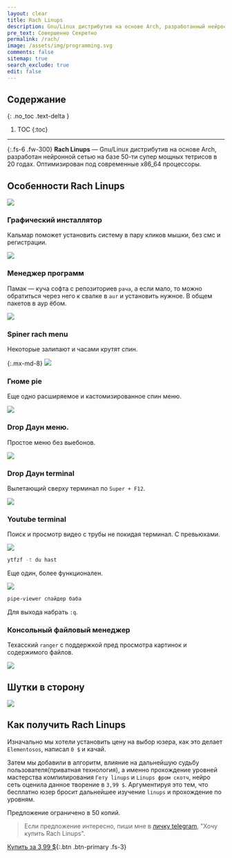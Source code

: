 ```yaml
---
layout: clear
title: Rach Linups
description: Gnu/Linux дистрибутив на основе Arch, разработанный нейросетью
pre_text: Совершенно Секретно
permalink: /rach/
image: /assets/img/programming.svg
comments: false
sitemap: true
search_exclude: true
edit: false
---
```


## Содержание
{: .no_toc .text-delta }

1. TOC
{:toc}

---

{:.fs-6 .fw-300}
**Rach Linups** — Gnu/Linux дистрибутив на основе Arch, разработан нейронной сетью на базе 50-ти супер мощных тетрисов в 20 годах. Оптимизирован под современные x86_64 процессоры.

## Особенности Rach Linups

![](/assets/img/rach/linups.png)

### Графический инсталлятор

Кальмар поможет установить систему в пару кликов мышки, без смс и регистрации.

![](/assets/img/rach/calamares.png)

### Менеджер программ

Памак — куча софта с репозиториев `рача`, а если мало, то можно обратиться через него к свалке в `aur` и установить нужное. В общем пакетов в аур ёбом.

![](/assets/img/rach/pamac.png)

### Spiner rach menu

Некоторые залипают и часами крутят спин.

{:.mx-md-8}
![](/assets/img/rach/spin.png)

### Гноме pie

Еще одно расширяемое и кастомизированное спин меню.

![](/assets/img/rach/pie.png)

### Drop Даун меню.

Простое меню без выебонов.

![](/assets/img/rach/jgmenu.png)

### Drop Даун terminal

Вылетающий сверху терминал по `Super + F12`.

![](/assets/img/rach/drop-term.png)

### Youtube terminal

Поиск и просмотр видео с трубы не покидая терминал. С превьюхами.

![](/assets/img/rach/ytfzf.png)

```bash
ytfzf -t du hast
```

Еще один, более функционален.

![](/assets/img/rach/yt.png)

```bash
pipe-viewer спайдер баба
```

Для выхода набрать `:q`.

### Консольный файловый менеджер

Техасский `ranger` с поддержкой пред просмотра картинок и содержимого файлов.

![](/assets/img/rach/ranger.png)

## Шутки в сторону

![](/assets/img/rach/lol.gif)

<!-- ### Установка



### Утилиты

Name | Описание
--- | ---

### Конфигурационные файлы

Путь | Описание
--- | --- -->

## Как получить Rach Linups

Изначально мы хотели установить цену на выбор юзера, как это делает `Elementosos`, написал `0 $` и качай.

Затем мы добавили в алгоритм, влияние на дальнейшую судьбу пользователя(приватная технология), а именно прохождение уровней мастерства компилирования `Гету linups` и `Linups фром скотч`, нейро сеть оценила данное творение в `3,99 $`. Аргументируя это тем, что бесплатно юзер бросит дальнейшее изучение `linups` и прохождение по уровням.

Предложение ограничено в 50 копий.

> Если предложение интересно, пиши мне в [личку telegram](https://telegram.me/cretm), "Хочу купить Rach Linups".

[Купить за 3,99 $](https://telegram.me/cretm){:.btn .btn-primary .fs-3}

<!-- > После оплаты вы получите ссылку на `email` для дальнейшего скачивания образа **Rach Linups**. -->
